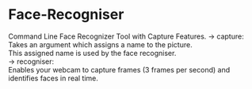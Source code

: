 # Face-Recogniser
Command Line Face Recognizer Tool with Capture Features.
-> capture:<br>
	Takes an argument <identity> which assigns a name to the picture.<br>
	This assigned name is used by the face recogniser.<br>
-> recogniser:<br>
	Enables your webcam to capture frames (3 frames per second) and identifies faces in real time.<br>


